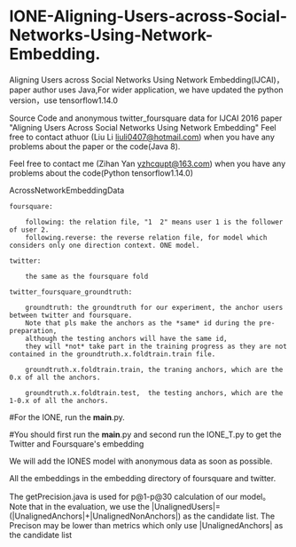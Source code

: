 # IONE-Aligning-Users-across-Social-Networks-Using-Network-Embedding.
Aligning Users across Social Networks Using Network Embedding(IJCAI)，paper author uses Java,For wider application, we have updated the python version，use tensorflow1.14.0

Source Code and anonymous twitter_foursquare data for IJCAI 2016 paper "Aligning Users Across Social Networks Using Network Embedding"
Feel free to contact athuor (Liu Li liuli0407@hotmail.com) when you have any problems about the paper or the code(Java 8).



Feel free to contact me (Zihan Yan yzhcqupt@163.com) when you have any problems about the code(Python tensorflow1.14.0)

AcrossNetworkEmbeddingData

	foursquare:
	
		following: the relation file, "1  2" means user 1 is the follower of user 2.  			   			
		following.reverse: the reverse relation file, for model which considers only one direction context. ONE model.
		
	twitter:
	
		the same as the foursquare fold
		
	twitter_foursquare_groundtruth:
	
		groundtruth: the groundtruth for our experiment, the anchor users between twitter and foursquare. 
		Note that pls make the anchors as the *same* id during the pre-preparation, 
		although the testing anchors will have the same id, 
		they will *not* take part in the training progress as they are not contained in the groundtruth.x.foldtrain.train file.	
		
		groundtruth.x.foldtrain.train, the traning anchors, which are the 0.x of all the anchors.
		
		groundtruth.x.foldtrain.test,  the testing anchors, which are the 1-0.x of all the anchors.


#For the IONE, run the __main__.py.

#You should first run the __main__.py and second run the IONE_T.py to get the Twitter and Foursquare's embedding

We will add the IONES model with anonymous data as soon as possible.

All the embeddings in the embedding directory of foursquare and twitter.

The getPrecision.java is used for p@1-p@30 calculation of our model。 Note that in the evaluation, we use the |UnalignedUsers|=(|UnalignedAnchors|+|UnalignedNonAnchors|) as the candidate list. The Precison may be lower than metrics which only use |UnalignedAnchors| as the candidate list
